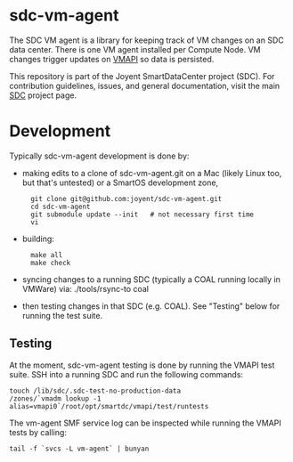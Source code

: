 <!--
    This Source Code Form is subject to the terms of the Mozilla Public
    License, v. 2.0. If a copy of the MPL was not distributed with this
    file, You can obtain one at http://mozilla.org/MPL/2.0/.
-->

<!--
    Copyright (c) 2014, Joyent, Inc.
-->


# sdc-vm-agent

The SDC VM agent is a library for keeping track of VM changes on an SDC data
center. There is one VM agent installed per Compute Node. VM changes trigger
updates on [VMAPI](https://github.com/joyent/sdc-vmapi) so data is persisted.

This repository is part of the Joyent SmartDataCenter project (SDC).  For
contribution guidelines, issues, and general documentation, visit the main
[SDC](http://github.com/joyent/sdc) project page.

# Development

Typically sdc-vm-agent development is done by:

- making edits to a clone of sdc-vm-agent.git on a Mac (likely Linux too, but
  that's untested) or a SmartOS development zone,

        git clone git@github.com:joyent/sdc-vm-agent.git
        cd sdc-vm-agent
        git submodule update --init   # not necessary first time
        vi

- building:

        make all
        make check

- syncing changes to a running SDC (typically a COAL running locally in VMWare)
  via:
        ./tools/rsync-to coal

- then testing changes in that SDC (e.g. COAL).
  See "Testing" below for running the test suite.


## Testing

At the moment, sdc-vm-agent testing is done by running the VMAPI test suite.
SSH into a running SDC and run the following commands:

    touch /lib/sdc/.sdc-test-no-production-data
    /zones/`vmadm lookup -1 alias=vmapi0`/root/opt/smartdc/vmapi/test/runtests

The vm-agent SMF service log can be inspected while running the VMAPI tests by
calling:

    tail -f `svcs -L vm-agent` | bunyan
